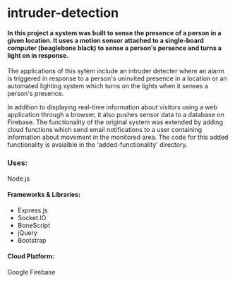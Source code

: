 # intruder-detection

#### In this project a system was built to sense the presence of a person in a given location. It uses a motion sensor attached to a single-board computer (beaglebone black) to sense a person's persence and turns a light on in response. 

The applications of this sytem include an intruder detecter where an alarm is triggered in response to a person's uninvited presence in a location or an automated lighting system which turns on the lights when it senses a person's presence.

In addition to displaying real-time information about visitors using a web application through a browser, it also pushes sensor data to a database on Firebase. The functionality of the original system was extended by adding cloud functions which send email notifications to a user containing information about movement in the monitored area. The code for this added functionality is avaialble in the 'added-functionality' directory. 

### Uses:
Node.js
#### Frameworks & Libraries:
* Express.js
* Socket.IO
* BoneScript
* jQuery
* Bootstrap
#### Cloud Platform:
Google Firebase

